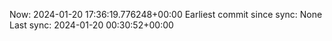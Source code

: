 Now: 2024-01-20 17:36:19.776248+00:00 Earliest commit since sync: None Last sync: 2024-01-20 00:30:52+00:00
